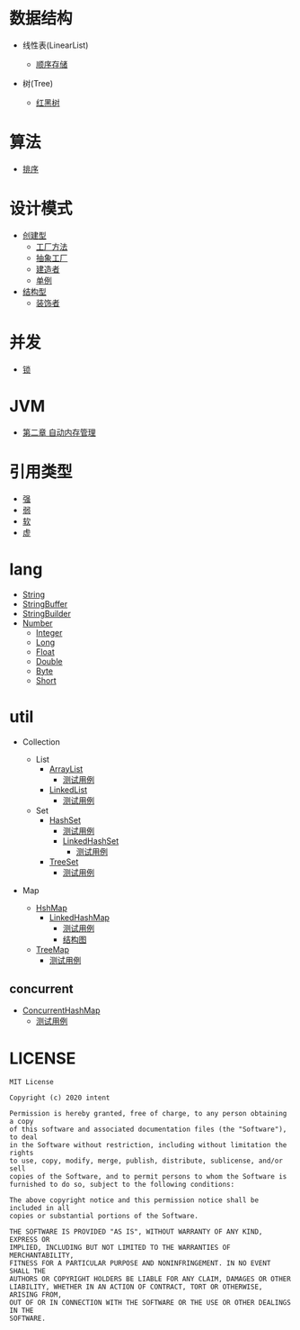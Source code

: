 # 数据结构

- 线性表(LinearList)
  - [顺序存储](readme/datastructure/linearlist/ZArrayList.md)

- 树(Tree)
  - [红黑树](readme/datastructure/tree/RBTree.md)

# 算法

- [排序](./readme/algorithm/Sort.md)

# 设计模式
- [创建型](./readme/designpattern/creational)
  - [工厂方法](./readme/designpattern/creational/FactoryMethod.md)
  - [抽象工厂](./readme/designpattern/creational/AbstractFactory.md)
  - [建造者](./readme/designpattern/creational/Builder.md)
  - [单例](readme/designpattern/creational/Singleton.md)
- [结构型](./readme/designpattern/structural)
  - [装饰者](./readme/designpattern/structural/Decorator.md)
  
# 并发
- [锁](./readme/concurrent/Lock.md)

# JVM
- [第二章 自动内存管理](./readme/jvm/Chapter2.md)

# 引用类型
- [强](./readme/reference/Normal.md)
- [弱](./readme/reference/Soft.md)
- [软](./readme/reference/Weak.md)
- [虚](./readme/reference/Phantom.md)

# lang
- [String](./src/main/java/xyz/zzyitj/source/java/lang/String.java)
- [StringBuffer](./src/main/java/xyz/zzyitj/source/java/lang/StringBuffer.java)
- [StringBuilder](./src/main/java/xyz/zzyitj/source/java/lang/StringBuilder.java)
- [Number](./src/main/java/xyz/zzyitj/source/java/lang/Number.java)
  - [Integer](./src/main/java/xyz/zzyitj/source/java/lang/Integer.java)
  - [Long](./src/main/java/xyz/zzyitj/source/java/lang/Long.java)
  - [Float](./src/main/java/xyz/zzyitj/source/java/lang/Float.java)
  - [Double](./src/main/java/xyz/zzyitj/source/java/lang/Double.java)
  - [Byte](./src/main/java/xyz/zzyitj/source/java/lang/Byte.java)
  - [Short](./src/main/java/xyz/zzyitj/source/java/lang/Short.java)

# util
- Collection
  - List
    - [ArrayList](./src/main/java/xyz/zzyitj/source/java/util/ArrayList.java)
      - [测试用例](./src/test/java/xyz/zzyitj/java/util/ArrayListTest.java)
    - [LinkedList](./src/main/java/xyz/zzyitj/source/java/util/LinkedList.java)
      - [测试用例](./src/test/java/xyz/zzyitj/java/util/LinkedListTest.java)
  - Set
    - [HashSet](./src/main/java/xyz/zzyitj/source/java/util/HashSet.java)
      - [测试用例](./src/test/java/xyz/zzyitj/java/util/HashSetTest.java)
      - [LinkedHashSet](./src/main/java/xyz/zzyitj/source/java/util/LinkedHashSet.java)
        - [测试用例](./src/test/java/xyz/zzyitj/java/util/LinkedHashSetTest.java)
    - [TreeSet](./src/main/java/xyz/zzyitj/source/java/util/TreeSet.java)
      - [测试用例](./src/test/java/xyz/zzyitj/java/util/TreeSetTest.java)
  
- Map
  - [HshMap](./readme/util/HashMap.md)
    - [LinkedHashMap](./src/main/java/xyz/zzyitj/source/java/util/LinkedHashMap.java)
      - [测试用例](./src/test/java/xyz/zzyitj/java/util/LinkedHashMapTest.java)
      - [结构图](其他/util/LinkedHashMap/LinkedHashMap.png)
  - [TreeMap](./src/main/java/xyz/zzyitj/source/java/util/TreeMap.java)
    - [测试用例](./src/test/java/xyz/zzyitj/java/util/TreeMapTest.java)
  
## concurrent

- [ConcurrentHashMap](./src/main/java/xyz/zzyitj/source/java/util/concurrent/ConcurrentHashMap.java)
  - [测试用例](./src/test/java/xyz/zzyitj/java/util/concurrent/ConcurrentHashMapTest.java)
  
# LICENSE
    MIT License
    
    Copyright (c) 2020 intent
    
    Permission is hereby granted, free of charge, to any person obtaining a copy
    of this software and associated documentation files (the "Software"), to deal
    in the Software without restriction, including without limitation the rights
    to use, copy, modify, merge, publish, distribute, sublicense, and/or sell
    copies of the Software, and to permit persons to whom the Software is
    furnished to do so, subject to the following conditions:
    
    The above copyright notice and this permission notice shall be included in all
    copies or substantial portions of the Software.
    
    THE SOFTWARE IS PROVIDED "AS IS", WITHOUT WARRANTY OF ANY KIND, EXPRESS OR
    IMPLIED, INCLUDING BUT NOT LIMITED TO THE WARRANTIES OF MERCHANTABILITY,
    FITNESS FOR A PARTICULAR PURPOSE AND NONINFRINGEMENT. IN NO EVENT SHALL THE
    AUTHORS OR COPYRIGHT HOLDERS BE LIABLE FOR ANY CLAIM, DAMAGES OR OTHER
    LIABILITY, WHETHER IN AN ACTION OF CONTRACT, TORT OR OTHERWISE, ARISING FROM,
    OUT OF OR IN CONNECTION WITH THE SOFTWARE OR THE USE OR OTHER DEALINGS IN THE
    SOFTWARE.

